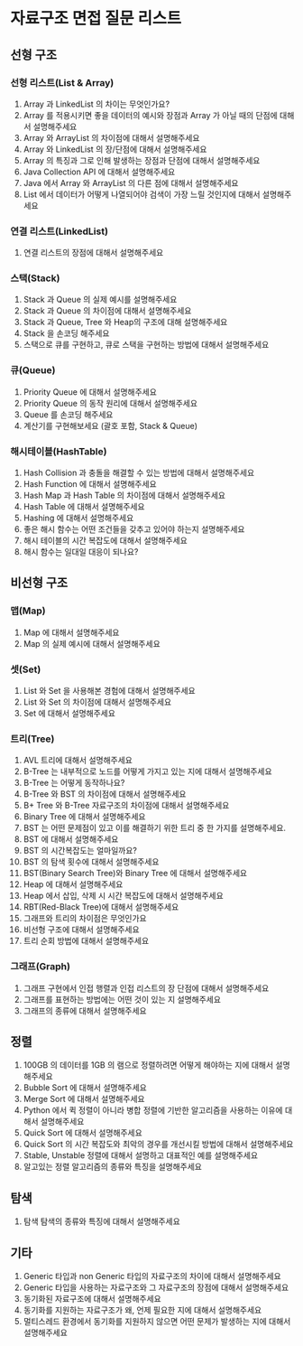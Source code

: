 # 자료구조 면접 질문 리스트

## 선형 구조

### 선형 리스트(List & Array)

1. Array 과 LinkedList 의 차이는 무엇인가요?
2. Array 를 적용시키면 좋을 데이터의 예시와 장점과 Array 가 아닐 때의 단점에 대해서 설명해주세요
3. Array 와 ArrayList 의 차이점에 대해서 설명해주세요
4. Array 와 LinkedList 의 장/단점에 대해서 설명해주세요
5. Array 의 특징과 그로 인해 발생하는 장점과 단점에 대해서 설명해주세요
6. Java Collection API 에 대해서 설명해주세요
7. Java 에서 Array 와 ArrayList 의 다른 점에 대해서 설명해주세요
8. List 에서 데이터가 어떻게 나열되어야 검색이 가장 느릴 것인지에 대해서 설명해주세요

### 연결 리스트(LinkedList)

1. 연결 리스트의 장점에 대해서 설명해주세요

### 스택(Stack)

1. Stack 과 Queue 의 실제 예시를 설명해주세요
2. Stack 과 Queue 의 차이점에 대해서 설명해주세요
3. Stack 과 Queue, Tree 와 Heap의 구조에 대해 설명해주세요
4. Stack 을 손코딩 해주세요
5. 스택으로 큐를 구현하고, 큐로 스택을 구현하는 방법에 대해서 설명해주세요

### 큐(Queue)

1. Priority Queue 에 대해서 설명해주세요
2. Priority Queue 의 동작 원리에 대해서 설명해주세요
3. Queue 를 손코딩 해주세요
4. 계산기를 구현해보세요 (괄호 포함, Stack & Queue)

### 해시테이블(HashTable)

1. Hash Collision 과 충돌을 해결할 수 있는 방법에 대해서 설명해주세요
2. Hash Function 에 대해서 설명해주세요
3. Hash Map 과 Hash Table 의 차이점에 대해서 설명해주세요
4. Hash Table 에 대해서 설명해주세요
5. Hashing 에 대해서 설명해주세요
6. 좋은 해시 함수는 어떤 조건들을 갖추고 있어야 하는지 설명해주세요
7. 해시 테이블의 시간 복잡도에 대해서 설명해주세요
8. 해시 함수는 일대일 대응이 되나요?

## 비선형 구조

### 맵(Map)

1. Map 에 대해서 설명해주세요
2. Map 의 실제 예시에 대해서 설명해주세요

### 셋(Set)

1. List 와 Set 을 사용해본 경험에 대해서 설명해주세요
2. List 와 Set 의 차이점에 대해서 설명해주세요
3. Set 에 대해서 설명해주세요

### 트리(Tree)

1. AVL 트리에 대해서 설명해주세요
2. B-Tree 는 내부적으로 노드를 어떻게 가지고 있는 지에 대해서 설명해주세요
3. B-Tree 는 어떻게 동작하나요?
4. B-Tree 와 BST 의 차이점에 대해서 설명해주세요
5. B+ Tree 와 B-Tree 자료구조의 차이점에 대해서 설명해주세요
6. Binary Tree 에 대해서 설명해주세요
7. BST 는 어떤 문제점이 있고 이를 해결하기 위한 트리 중 한 가지를 설명해주세요.
8. BST 에 대해서 설명해주세요
9. BST 의 시간복잡도는 얼마일까요?
10. BST 의 탐색 횟수에 대해서 설명해주세요
11. BST(Binary Search Tree)와 Binary Tree 에 대해서 설명해주세요
12. Heap 에 대해서 설명해주세요
13. Heap 에서 삽입, 삭제 시 시간 복잡도에 대해서 설명해주세요
14. RBT(Red-Black Tree)에 대해서 설명해주세요
15. 그래프와 트리의 차이점은 무엇인가요
16. 비선형 구조에 대해서 설명해주세요
17. 트리 순회 방법에 대해서 설명해주세요

### 그래프(Graph)

1. 그래프 구현에서 인접 행렬과 인접 리스트의 장 단점에 대해서 설명해주세요
2. 그래프를 표현하는 방법에는 어떤 것이 있는 지 설명해주세요
3. 그래프의 종류에 대해서 설명해주세요

## 정렬

1. 100GB 의 데이터를 1GB 의 램으로 정렬하려면 어떻게 해야하는 지에 대해서 설명해주세요
2. Bubble Sort 에 대해서 설명해주세요
3. Merge Sort 에 대해서 설명해주세요
4. Python 에서 퀵 정렬이 아니라 병합 정렬에 기반한 알고리즘을 사용하는 이유에 대해서 설명해주세요
5. Quick Sort 에 대해서 설명해주세요
6. Quick Sort 의 시간 복잡도와 최악의 경우를 개선시킬 방법에 대해서 설명해주세요
7. Stable, Unstable 정렬에 대해서 설명하고 대표적인 예를 설명해주세요
8. 알고있는 정렬 알고리즘의 종류와 특징을 설명해주세요

## 탐색

1. 탐색 탐색의 종류와 특징에 대해서 설명해주세요

## 기타

1. Generic 타입과 non Generic 타입의 자료구조의 차이에 대해서 설명해주세요
2. Generic 타입을 사용하는 자료구조와 그 자료구조의 장점에 대해서 설명해주세요
3. 동기화된 자료구조에 대해서 설명해주세요
4. 동기화를 지원하는 자료구조가 왜, 언제 필요한 지에 대해서 설명해주세요
5. 멀티스레드 환경에서 동기화를 지원하지 않으면 어떤 문제가 발생하는 지에 대해서 설명해주세요

